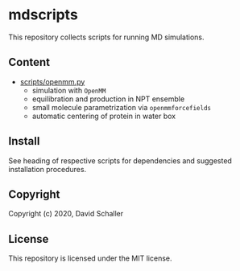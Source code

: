 # mdscripts
This repository collects scripts for running MD simulations.

## Content

- [scripts/openmm.py](https://github.com/schallerdavid/mdscripts/blob/main/scripts/openmm.py)  
  - simulation with `OpenMM`
  - equilibration and production in NPT ensemble
  - small molecule parametrization via `openmmforcefields`
  - automatic centering of protein in water box

## Install

See heading of respective scripts for dependencies and suggested installation procedures.

## Copyright

Copyright (c) 2020, David Schaller

## License

This repository is licensed under the MIT license.
